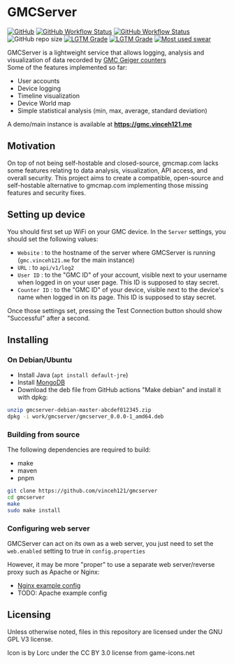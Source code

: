# GMCServer
[![GitHub](https://img.shields.io/github/license/vinceh121/gmcserver?color=green&style=for-the-badge)](https://github.com/vinceh121/gmcserver/blob/master/LICENSE)
[![GitHub Workflow Status](https://img.shields.io/github/workflow/status/vinceh121/gmcserver/Java%20CI%20with%20Maven?label=Backend%20build&style=for-the-badge)](https://github.com/vinceh121/gmcserver/actions?query=workflow%3A%22Java+CI+with+Maven%22)
[![GitHub Workflow Status](https://img.shields.io/github/workflow/status/vinceh121/gmcserver/Web%20Build?label=Frontend%20build&style=for-the-badge)](https://github.com/vinceh121/gmcserver/actions?query=workflow%3A%22Web+Build%22)
![GitHub repo size](https://img.shields.io/github/repo-size/vinceh121/gmcserver?color=yellowgreen&style=for-the-badge)
[![LGTM Grade](https://img.shields.io/lgtm/grade/java/github/vinceh121/gmcserver?style=for-the-badge)](https://lgtm.com/projects/g/vinceh121/gmcserver/)
[![LGTM Grade](https://img.shields.io/lgtm/grade/javascript/github/vinceh121/gmcserver?style=for-the-badge)](https://lgtm.com/projects/g/vinceh121/gmcserver/)
[![Most used swear](https://img.shields.io/badge/dynamic/json?color=yellow&label=Most%20used%20swear&query=%24.mostUsed.word&url=https%3A%2F%2Fswear.vinceh121.me%2Fcount.json%3Furi%3Dhttps%3A%2F%2Fgithub.com%2Fvinceh121%2Fgmcserver&style=for-the-badge)](https://github.com/vinceh121/git-swears)

GMCServer is a lightweight service that allows logging, analysis and visualization of data recorded by [GMC Geiger counters](https://www.amazon.com/GQ-Radiation-Detector-Recorder-equipment/dp/B00ROHGWIQ)
<br> Some of the features implemented so far:
 - User accounts
 - Device logging
 - Timeline visualization
 - Device World map
 - Simple statistical analysis (min, max, average, standard deviation)

A demo/main instance is available at **https://gmc.vinceh121.me**

## Motivation
On top of not being self-hostable and closed-source, gmcmap.com lacks some features relating to data analysis, visualization, API access, and overall security. This project aims to create a compatible, open-source and self-hostable alternative to gmcmap.com implementing those missing features and security fixes.

## Setting up device
You should first set up WiFi on your GMC device. In the `Server` settings, you should set the following values:
 - `Website` : to the hostname of the server where GMCServer is running (`gmc.vinceh121.me` for the main instance)
 - `URL` : to `api/v1/log2`
 - `User ID` : to the "GMC ID" of your account, visible next to your username when logged in on your user page. This ID is supposed to stay secret.
 - `Counter ID` : to the "GMC ID" of your device, visible next to the device's name when logged in on its page. This ID is supposed to stay secret.

Once those settings set, pressing the Test Connection button should show "Successful" after a second.


## Installing

### On Debian/Ubuntu
 - Install Java (`apt install default-jre`)
 - Install [MongoDB](https://docs.mongodb.com/manual/tutorial/install-mongodb-on-debian/)
 - Download the deb file from GitHub actions "Make debian" and install it with dpkg:
```sh
unzip gmcserver-debian-master-abcdef012345.zip
dpkg -i work/gmcserver/gmcserver_0.0.0-1_amd64.deb
```

### Building from source
The following dependencies are required to build:
 - make
 - maven
 - pnpm

```sh
git clone https://github.com/vinceh121/gmcserver
cd gmcserver
make
sudo make install
```

### Configuring web server
GMCServer can act on its own as a web server, you just need to set the `web.enabled` setting to true in `config.properties`

However, it may be more "proper" to use a separate web server/reverse proxy such as Apache or Nginx:
 - [Nginx example config](https://github.com/vinceh121/gmcserver/blob/master/nginx.example.conf)
 - TODO: Apache example config

## Licensing
Unless otherwise noted, files in this repository are licensed under the GNU GPL V3 license.

Icon is by Lorc under the CC BY 3.0 license from game-icons.net

